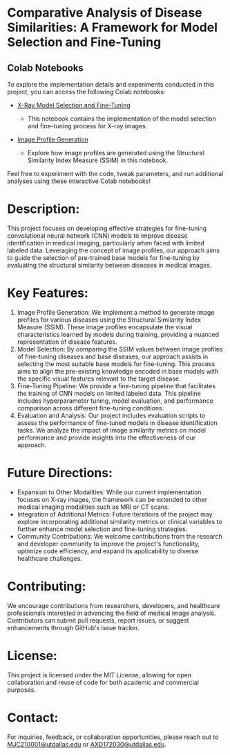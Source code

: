 # Comparative Analysis of Disease Similarities: A Framework for Model Selection and Fine-Tuning

## Colab Notebooks

To explore the implementation details and experiments conducted in this project, you can access the following Colab notebooks:

- [X-Ray Model Selection and Fine-Tuning](https://colab.research.google.com/drive/13DjendzvETAEejBYaypRLMyJB3NA9djy?usp=sharing)
  - This notebook contains the implementation of the model selection and fine-tuning process for X-ray images.
  
- [Image Profile Generation](https://colab.research.google.com/drive/1zLbmpql0L5Nc0sh9qgSCniwwKR9BevBY?usp=sharing)
  - Explore how image profiles are generated using the Structural Similarity Index Measure (SSIM) in this notebook.

Feel free to experiment with the code, tweak parameters, and run additional analyses using these interactive Colab notebooks!

# Description:
This project focuses on developing effective strategies for fine-tuning convolutional neural network (CNN) models to improve disease identification in medical imaging, particularly when faced with limited labeled data. Leveraging the concept of image profiles, our approach aims to guide the selection of pre-trained base models for fine-tuning by evaluating the structural similarity between diseases in medical images.

# Key Features:
1. Image Profile Generation: We implement a method to generate image profiles for various diseases using the Structural Similarity Index Measure (SSIM). These image profiles encapsulate the visual characteristics learned by models during training, providing a nuanced representation of disease features.
2. Model Selection: By comparing the SSIM values between image profiles of fine-tuning diseases and base diseases, our approach assists in selecting the most suitable base models for fine-tuning. This process aims to align the pre-existing knowledge encoded in base models with the specific visual features relevant to the target disease.
3. Fine-Tuning Pipeline: We provide a fine-tuning pipeline that facilitates the training of CNN models on limited labeled data. This pipeline includes hyperparameter tuning, model evaluation, and performance comparison across different fine-tuning conditions.
4. Evaluation and Analysis: Our project includes evaluation scripts to assess the performance of fine-tuned models in disease identification tasks. We analyze the impact of image similarity metrics on model performance and provide insights into the effectiveness of our approach.

# Future Directions:
- Expansion to Other Modalities: While our current implementation focuses on X-ray images, the framework can be extended to other medical imaging modalities such as MRI or CT scans.
- Integration of Additional Metrics: Future iterations of the project may explore incorporating additional similarity metrics or clinical variables to further enhance model selection and fine-tuning strategies.
- Community Contributions: We welcome contributions from the research and developer community to improve the project's functionality, optimize code efficiency, and expand its applicability to diverse healthcare challenges.

# Contributing:
We encourage contributions from researchers, developers, and healthcare professionals interested in advancing the field of medical image analysis. Contributors can submit pull requests, report issues, or suggest enhancements through GitHub's issue tracker.

# License:
This project is licensed under the MIT License, allowing for open collaboration and reuse of code for both academic and commercial purposes.

# Contact:
For inquiries, feedback, or collaboration opportunities, please reach out to MJC210001@utdallas.edu or AXD172030@utdallas.edu.
